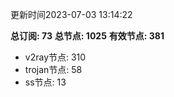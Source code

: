更新时间2023-07-03 13:14:22

**总订阅: 73**
**总节点: 1025**
**有效节点: 381**
- v2ray节点: 310
- trojan节点: 58
- ss节点: 13
